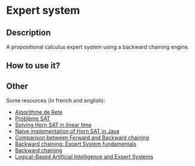 # Expert system

## Description

A propositional calculus expert system using a backward chaining engine.

## How to use it?

## Other

Some resources (in french and english):

- [Algorithme de Rete](https://fr.wikipedia.org/wiki/Algorithme_de_Rete)
- [Problème SAT](https://fr.wikipedia.org/wiki/Probl%C3%A8me_SAT)
- [Solving Horn SAT in linear time](http://kutschkem.blogspot.fr/2011/05/solving-hornsat-in-linear-time.html)
- [Naive implementation of Horn SAT in Java](http://snipplr.com/view/56297/ai-backward-chaining-implementation-for-propositional-logic-horn-form-knowledge-bases/)
- [Comparison between Forward and Backward chaining](http://www.ijmlc.org/vol5/492-A14.pdf)
- [Backward chaining: Expert System fundamentals](http://www.exsys.com/pdf/BackwardChaining.pdf)
- [Backward chaining](https://en.wikipedia.org/wiki/Backward_chaining)
- [Logical-Based Artificial Intelligence and Expert Systems](http://www.primaryobjects.com/2018/07/23/logical-based-artificial-intelligence-and-expert-systems/)
